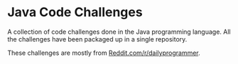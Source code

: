 # Java Code Challenges
A collection of code challenges done in the Java programming language. All the challenges have been packaged up in a single repository.

These challenges are mostly from [Reddit.com/r/dailyprogrammer](https://www.reddit.com/r/dailyprogrammer).
